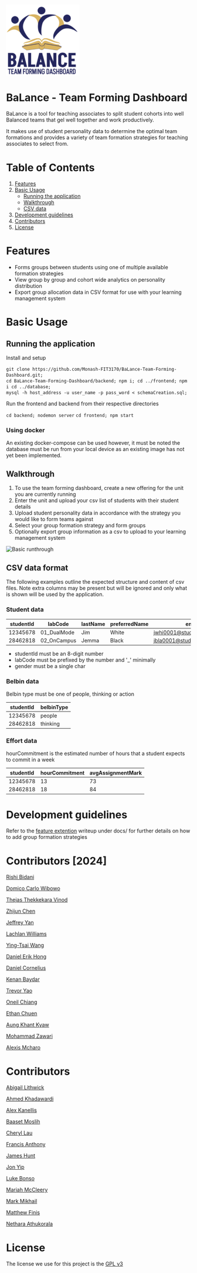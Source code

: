 <img src="/docs/images/balance-logo.png" width="200"/>

# BaLance - Team Forming Dashboard

BaLance is a tool for teaching associates to split student cohorts into well Balanced teams that gel well together
and work productively.

It makes use of student personality data to determine the optimal team formations and provides a variety of team
formation strategies for teaching associates to select from.

# Table of Contents

1. [Features](#features)
2. [Basic Usage](#basic-usage)
   - [Running the application](#running-the-application)
   - [Walkthrough](#walkthrough)
   - [CSV data](#csv-data-format)
3. [Development guidelines](#development-guidelines)
4. [Contributors](#contributors)
5. [License](#license)

# Features

- Forms groups between students using one of multiple available formation strategies
- View group by group and cohort wide analytics on personality distribution
- Export group allocation data in CSV format for use with your learning management system

# Basic Usage

## Running the application

Install and setup

```shell
git clone https://github.com/Monash-FIT3170/BaLance-Team-Forming-Dashboard.git;
cd BaLance-Team-Forming-Dashboard/backend; npm i; cd ../frontend; npm i cd ../database;
mysql -h host_address -u user_name -p pass_word < schemaCreation.sql;
```

Run the frontend and backend from their respective directories

`cd backend; nodemon server`
`cd frontend; npm start`

### Using docker

An existing docker-compose can be used however, it must be noted the database must be
run from your local device as an existing image has not yet been implemented.

## Walkthrough

1. To use the team forming dashboard, create a new offering for the unit you are currently running
2. Enter the unit and upload your csv list of students with their student details
3. Upload student personality data in accordance with the strategy you would like to form teams
   against
4. Select your group formation strategy and form groups
5. Optionally export group information as a csv to upload to your learning management system

![Basic runthrough](docs/videos/basic-runthrough.gif)

## CSV data format

The following examples outline the expected structure and content of csv files. Note extra columns may be present
but will be ignored and only what is shown will be used by the application.

### Student data

| studentId | labCode     | lastName | preferredName | email                       | wam | gender |
| --------- | ----------- | -------- | ------------- | --------------------------- | --- | ------ |
| 12345678  | 01_DualMode | Jim      | White         | jwhi0001@student.monash.edu | 93  | M      |
| 28462818  | 02_OnCampus | Jemma    | Black         | jbla0001@student.monash.edu | 93  | F      |

- studentId must be an 8-digit number
- labCode must be prefixed by the number and '\_' minimally
- gender must be a single char

### Belbin data

Belbin type must be one of people, thinking or action

| studentId | belbinType |
| --------- | ---------- |
| 12345678  | people     |
| 28462818  | thinking   |

### Effort data

hourCommitment is the estimated number of hours that a student expects to commit in a week

| studentId | hourCommitment | avgAssignmentMark |
| --------- | -------------- | ----------------- |
| 12345678  | 13             | 73                |
| 28462818  | 18             | 84                |

# Development guidelines

Refer to the [feature extention](/docs/contributorsGuide/DEVELOPMENT.md) writeup under docs/ for further details on how to add group formation strategies

# Contributors [2024]

[Rishi Bidani](https://github.com/Rishi-Bidani)

[Domico Carlo Wibowo](https://github.com/SetPizzaOnBroil30min)

[Thejas Thekkekara Vinod](https://github.com/Alucardigan)

[Zhijun Chen](https://github.com/ZCStephen)

[Jeffrey Yan](https://github.com/jeffreyyan4)

[Lachlan Williams](https://github.com/LachlanWilliams)

[Ying-Tsai Wang](https://github.com/ying-tsai-wang)

[Daniel Erik Hong](https://github.com/dhon0010)

[Daniel Cornelius](https://github.com/dcor0010)

[Kenan Baydar](https://github.com/kbay0009)

[Trevor Yao](https://github.com/WofWaf)

[Oneil Chiang](https://github.com/oneil1625)

[Ethan Chuen](https://github.com/echu0033)

[Aung Khant Kyaw](https://github.com/Aung33270333)

[Mohammad Zawari](https://github.com/me-za)

[Alexis Mcharo](https://github.com/alexismcharo)

# Contributors

[Abigail Lithwick](https://github.com/abigail-rose)

[Ahmed Khadawardi](https://github.com/ahes0001)

[Alex Kanellis](https://github.com/akanel15)

[Baaset Moslih](https://github.com/AbBaSaMo)

[Cheryl Lau](https://github.com/clau-0016)

[Francis Anthony](https://github.com/francisanthony17)

[James Hunt](https://github.com/jhun0012)

[Jon Yip](https://github.com/jon65)

[Luke Bonso](https://github.com/lbon0008)

[Mariah McCleery](https://github.com/MariahMcCleery)

[Mark Mikhail](https://github.com/Mark-Mikhail)

[Matthew Finis](https://github.com/mfin0008)

[Nethara Athukorala](https://github.com/nath0002)

# License

The license we use for this project is the [GPL v3](https://www.gnu.org/licenses/quick-guide-gplv3.html)
